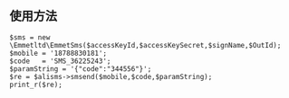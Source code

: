 ## 使用方法
    $sms = new \Emmetltd\EmmetSms($accessKeyId,$accessKeySecret,$signName,$OutId);
    $mobile = '18788830181';
    $code   = 'SMS_36225243';
    $paramString = '{"code":"344556"}';
    $re = $alisms->smsend($mobile,$code,$paramString);
    print_r($re);
